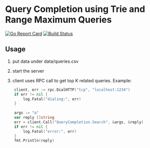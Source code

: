 # Query Completion using Trie and Range Maximum Queries

[![Go Report Card](https://goreportcard.com/badge/github.com/wcy16/query_completion)](https://goreportcard.com/report/github.com/wcy16/query_completion) [![Build Status](https://travis-ci.org/wcy16/query_completion.svg?branch=master)](https://travis-ci.org/wcy16/query_completion) 

## Usage

1. put data under data/queries.csv

2. start the server

3. client uses RPC call to get top K related queries. Example:

```go
    client, err := rpc.DialHTTP("tcp", "localhost:1234")
    if err != nil {
        log.Fatal("dialing:", err)
    }
 
    args := "a"
    var reply []string
    err = client.Call("QueryCompletion.Search", &args, &reply)
    if err != nil {
        log.Fatal("error:", err)
    }
    fmt.Println(reply)
```
